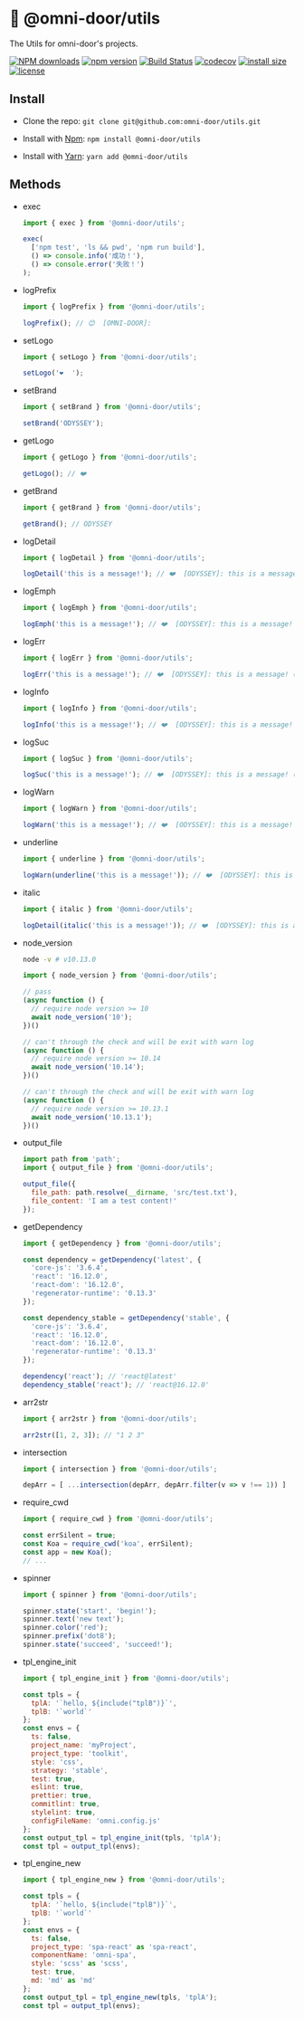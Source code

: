 # 🐸 @omni-door/utils
The Utils for omni-door's projects.

[![NPM downloads](http://img.shields.io/npm/dm/%40omni-door%2Futils.svg?style=flat-square)](https://www.npmjs.com/package/@omni-door/utils)
[![npm version](https://badge.fury.io/js/%40omni-door%2Futils.svg)](https://badge.fury.io/js/%40omni-door%2Futils)
[![Build Status](https://travis-ci.com/omni-door/utils.svg?branch=master)](https://travis-ci.com/omni-door/utils)
[![codecov](https://codecov.io/gh/omni-door/utils/branch/master/graph/badge.svg)](https://codecov.io/gh/omni-door/utils)
[![install size](https://packagephobia.now.sh/badge?p=%40omni-door%2Futils)](https://packagephobia.now.sh/result?p=%40omni-door%2Futils)
[![license](http://img.shields.io/npm/l/%40omni-door%2Futils.svg)](https://github.com/omni-door/utils/blob/master/LICENSE)

## Install
* Clone the repo: `git clone git@github.com:omni-door/utils.git`

* Install with [Npm](https://www.npmjs.com/package/@omni-door/utils): `npm install @omni-door/utils`

* Install with [Yarn](https://yarnpkg.com/en/package/@omni-door/utils): `yarn add @omni-door/utils`

## Methods
- exec
  ```js
  import { exec } from '@omni-door/utils';

  exec(
    ['npm test', 'ls && pwd', 'npm run build'],
    () => console.info('成功！'),
    () => console.error('失败！')
  );
  ```

- logPrefix
  ```js
  import { logPrefix } from '@omni-door/utils';

  logPrefix(); // 😊  [OMNI-DOOR]:
  ```

- setLogo
  ```js
  import { setLogo } from '@omni-door/utils';

  setLogo('❤️️️️  ');
  ```

- setBrand
  ```js
  import { setBrand } from '@omni-door/utils';

  setBrand('ODYSSEY');
  ```

- getLogo
  ```js
  import { getLogo } from '@omni-door/utils';

  getLogo(); // ❤️️  
  ```

- getBrand
  ```js
  import { getBrand } from '@omni-door/utils';

  getBrand(); // ODYSSEY
  ```

- logDetail
  ```js
  import { logDetail } from '@omni-door/utils';

  logDetail('this is a message!'); // ❤️️  [ODYSSEY]: this is a message! (gray)
  ```

- logEmph
  ```js
  import { logEmph } from '@omni-door/utils';

  logEmph('this is a message!'); // ❤️️  [ODYSSEY]: this is a message! (cyan)
  ```

- logErr
  ```js
  import { logErr } from '@omni-door/utils';

  logErr('this is a message!'); // ❤️️  [ODYSSEY]: this is a message! (red)
  ```

- logInfo
  ```js
  import { logInfo } from '@omni-door/utils';

  logInfo('this is a message!'); // ❤️️  [ODYSSEY]: this is a message! (white)
  ```

- logSuc
  ```js
  import { logSuc } from '@omni-door/utils';

  logSuc('this is a message!'); // ❤️️  [ODYSSEY]: this is a message! (green)
  ```

- logWarn
  ```js
  import { logWarn } from '@omni-door/utils';

  logWarn('this is a message!'); // ❤️️  [ODYSSEY]: this is a message! (yellow)
  ```

- underline
  ```js
  import { underline } from '@omni-door/utils';

  logWarn(underline('this is a message!')); // ❤️️  [ODYSSEY]: this is a message! (has underline)
  ```

- italic
  ```js
  import { italic } from '@omni-door/utils';

  logDetail(italic('this is a message!')); // ❤️️  [ODYSSEY]: this is a message! (italic font)
  ```

- node_version
  ```sh
  node -v # v10.13.0
  ```

  ```js
  import { node_version } from '@omni-door/utils';

  // pass
  (async function () {
    // require node version >= 10
    await node_version('10');
  })()

  // can't through the check and will be exit with warn log
  (async function () {
    // require node version >= 10.14
    await node_version('10.14');
  })()

  // can't through the check and will be exit with warn log
  (async function () {
    // require node version >= 10.13.1
    await node_version('10.13.1');
  })()
  ```

- output_file
  ```js
  import path from 'path';
  import { output_file } from '@omni-door/utils';

  output_file({
    file_path: path.resolve(__dirname, 'src/test.txt'),
    file_content: 'I am a test content!'
  });
  ```

- getDependency
  ```js
  import { getDependency } from '@omni-door/utils';

  const dependency = getDependency('latest', {
    'core-js': '3.6.4',
    'react': '16.12.0',
    'react-dom': '16.12.0',
    'regenerator-runtime': '0.13.3'
  });

  const dependency_stable = getDependency('stable', {
    'core-js': '3.6.4',
    'react': '16.12.0',
    'react-dom': '16.12.0',
    'regenerator-runtime': '0.13.3'
  });

  dependency('react'); // 'react@latest'
  dependency_stable('react'); // 'react@16.12.0'
  ```

- arr2str
  ```js
  import { arr2str } from '@omni-door/utils';

  arr2str([1, 2, 3]); // "1 2 3"
  ```

- intersection
  ```js
  import { intersection } from '@omni-door/utils';

  depArr = [ ...intersection(depArr, depArr.filter(v => v !== 1)) ]
  ```

- require_cwd
  ```js
  import { require_cwd } from '@omni-door/utils';

  const errSilent = true;
  const Koa = require_cwd('koa', errSilent);
  const app = new Koa();
  // ...
  ```

- spinner
  ```js
  import { spinner } from '@omni-door/utils';

  spinner.state('start', 'begin!');
  spinner.text('new text');
  spinner.color('red');
  spinner.prefix('dot8');
  spinner.state('succeed', 'succeed!');
  ```

- tpl_engine_init
  ```js
  import { tpl_engine_init } from '@omni-door/utils';

  const tpls = {
    tplA: '`hello, ${include("tplB")}`',
    tplB: '`world`'
  };
  const envs = {
    ts: false,
    project_name: 'myProject',
    project_type: 'toolkit',
    style: 'css',
    strategy: 'stable',
    test: true,
    eslint: true,
    prettier: true,
    commitlint: true,
    stylelint: true,
    configFileName: 'omni.config.js'
  };
  const output_tpl = tpl_engine_init(tpls, 'tplA');
  const tpl = output_tpl(envs);
  ```

- tpl_engine_new
  ```js
  import { tpl_engine_new } from '@omni-door/utils';

  const tpls = {
    tplA: '`hello, ${include("tplB")}`',
    tplB: '`world`'
  };
  const envs = {
    ts: false,
    project_type: 'spa-react' as 'spa-react',
    componentName: 'omni-spa',
    style: 'scss' as 'scss',
    test: true,
    md: 'md' as 'md'
  };
  const output_tpl = tpl_engine_new(tpls, 'tplA');
  const tpl = output_tpl(envs);
  ```